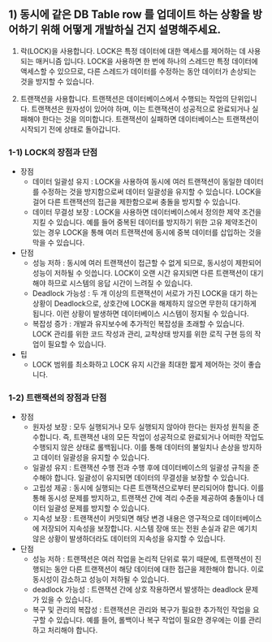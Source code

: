 ## 1) 동시에 같은 DB Table row 를 업데이트 하는 상황을 방어하기 위해 어떻게 개발하실 건지 설명해주세요.

1. 락(LOCK)을 사용합니다. LOCK은 특정 데이터에 대한 액세스를 제어하는 데 사용되는 매커니즘 입니다.
    LOCK을 사용하면 한 번에 하나의 스레드만 특정 데이터에 액세스할 수 있으므로,
    다른 스레드가 데이터를 수정하는 동안 데이터가 손상되는 것을 방지할 수 있습니다.


3. 트랜잭션을 사용합니다. 트랜잭션은 데이터베이스에서 수행되는 작업의 단위입니다.
    트랜잭션은 원자성이 있어야 하며, 이는 트랜잭션이 성공적으로 완료되거나 실패해야 한다는 것을 의미합니다.
    트랜잭션이 실패하면 데이터베이스는 트랜잭션이 시작되기 전에 상태로 돌아갑니다.


### 1-1) LOCK의 장점과 단점
- 장점 
  - 데이터 일괄성 유지 : LOCK을 사용하여 동시에 여러 트랜잭션이 동일한 데이터를 수정하는 것을 방지함으로써 데이터 일괄성을 유지할 수 있습니다.
                      LOCK을 걸어 다른 트랜잭션의 접근을 제한함으로써 충돌을 방지할 수 있습니다.
  - 데이터 무결성 보장 : LOCK을 사용하면 데이터베이스에서 정의한 제약 조건을 지킬 수 있습니다. 예를 들어 중복된 데이터를 방지하기 위한 고유 제약조건이 있는 경우 LOCK을 통해 여러 트랜잭션에 동시에 중복 데이터를 삽입하는 것을 막을 수 있습니다.
- 단점
  - 성능 저하 : 동시에 여러 트랜잭션이 접근할 수 없게 되므로, 동시성이 제한되어 성능이 저하될 수 잇씁니다.
               LOCK이 오랜 시간 유지되면 다른 트랜잭션이 대기해야 하므로 시스템의 응답 시간이 느려질 수 있습니다.
  - Deadlock 가능성 : 두 개 이상의 트랜잭션이 서로가 가진 LOCK을 대기 하는 상황이 Deadlock으로, 상호간에 LOCK을 해제하지 않으면 무한히 대기하게 됩니다.
                     이런 상황이 발생하면 데이터베이스 시스템이 정지될 수 있습니다.
  - 복잡성 증가 : 개발과 유지보수에 추가적인 복잡성을 초래할 수 있습니다. LOCK 관리를 위한 코드 작성과 관리, 교착상태 방지를 위한 로직 구현 등의 작업이 필요할 수 있습니다.
- 팁
  - LOCK 범위를 최소화하고 LOCK 유지 시간을 최대한 짧게 제어하는 것이 좋습니다.

### 1-2) 트랜잭션의 장점과 단점
- 장점
    - 원자성 보장 : 모두 실행되거나 모두 실행되지 않아야 한다는 원자성 원칙을 준수합니다. 즉, 트랜잭션 내의 모든 작업이 성공적으로 완료되거나 어떠한 작업도 수행되지 않은 상태로 롤백됩니다.
                  이를 통해 데이터의 불일치나 손상을 방지하고 데이터 일괄성을 유지할 수 있습니다.
    - 일괄성 유지 : 트랜잭션 수행 전과 수행 후에 데이터베이스의 일괄성 규칙을 준수해야 합니다. 일괄성이 유지되면 데이터의 무결성을 보장할 수 있습니다.
    - 고립성 제공 : 동시에 실행되는 다른 트랜잭션으로부터 분리되어야 합니다. 이를 통해 동시성 문제를 방지하고, 트랜잭션 간에 격리 수준을 제공하여 충돌이나 데이터 일괄성 문제를 방지할 수 있습니다.
    - 지속성 보장 : 트랜잭션이 커밋되면 해당 변경 내용은 영구적으로 데이터베이스에 저장되어 지속성을 보장합니다.
                  시스템 장애 또는 전원 손실과 같은 예기치 않은 상황이 발생하더라도 데이터의 지속성을 유지할 수 있습니다.
- 단점
  - 성능 저하 : 트랜잭션은 여러 작업을 논리적 단위로 묶기 때문에, 트랜잭션이 진행되는 동안 다른 트랜잭션이 해당 데이터에 대한 접근을 제한해야 합니다.
               이로 동시성이 감소하고 성능이 저하될 수 있습니다.
  - deadlock 가능성 : 트랜잭션 간에 상호 작용하면서 발생하는 deadlock 문제가 있을 수 있습니다.
  - 복구 및 관리의 복잡성 : 트랜잭션은 관리와 복구가 필요한 추가적인 작업을 요구할 수 있습니다.
                         예를 들어, 롤백이나 복구 작업이 필요한 경우에는 이를 관리하고 처리해야 합니다.